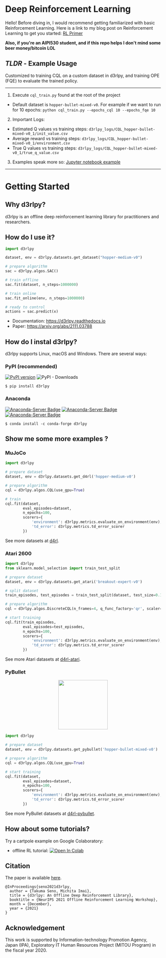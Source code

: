 # Deep Reinforcement Learning 

Hello! Before diving in, I would recommend getting familiarized with basic Reinforcement Learning. 
Here is a link to my blog post on Reinforcement Learning to get you started: 
[RL Primer](https://shyamalanadkat.medium.com/reinforcement-learning-a-primer-29116d487e42)

**Also, if you're an AIPI530 student, and if this repo helps I don't mind some beer money/bitcoin LOL** 

## _TLDR_ - Example Usage 

Customized to training CQL on a custom dataset in d3rlpy, and training OPE (FQE) to 
evaluate the trained policy. 

---

1. Execute `cql_train.py` found at the root of the project
 - Default dataset is `hopper-bullet-mixed-v0`. For example if we want to run for 10 epochs: `python cql_train.py --epochs_cql 10 --epochs_fqe 10`
2. Important Logs:
 - Estimated Q values vs training steps: `d3rlpy_logs/CQL_hopper-bullet-mixed-v0_1/init_value.csv`
 - Average reward vs training steps: `d3rlpy_logs/CQL_hopper-bullet-mixed-v0_1/environment.csv`
 - True Q values vs training steps: `d3rlpy_logs/CQL_hopper-bullet-mixed-v0_1/true_q_value.csv`
3. Examples speak more so:  [Jupyter notebook example](https://colab.research.google.com/drive/1S5RDTwaqVjA4wAJISxApra_G0ewSuS0R?usp=sharing) 

---
# Getting Started 

## Why d3rlpy?
d3rlpy is an offline deep reinforcement learning library for practitioners and researchers.

## How do I use it? 
```py
import d3rlpy

dataset, env = d3rlpy.datasets.get_dataset("hopper-medium-v0")

# prepare algorithm
sac = d3rlpy.algos.SAC()

# train offline
sac.fit(dataset, n_steps=1000000)

# train online
sac.fit_online(env, n_steps=1000000)

# ready to control
actions = sac.predict(x)
```

- Documentation: https://d3rlpy.readthedocs.io
- Paper: https://arxiv.org/abs/2111.03788

## How do I instal d3rlpy? 

d3rlpy supports Linux, macOS and Windows. There are several ways: 

### PyPI (recommended)
[![PyPI version](https://badge.fury.io/py/d3rlpy.svg)](https://badge.fury.io/py/d3rlpy)
![PyPI - Downloads](https://img.shields.io/pypi/dm/d3rlpy)
```
$ pip install d3rlpy
```
### Anaconda
[![Anaconda-Server Badge](https://anaconda.org/conda-forge/d3rlpy/badges/version.svg)](https://anaconda.org/conda-forge/d3rlpy)
[![Anaconda-Server Badge](https://anaconda.org/conda-forge/d3rlpy/badges/platforms.svg)](https://anaconda.org/conda-forge/d3rlpy)
[![Anaconda-Server Badge](https://anaconda.org/conda-forge/d3rlpy/badges/downloads.svg)](https://anaconda.org/conda-forge/d3rlpy)
```
$ conda install -c conda-forge d3rlpy
```

## Show me some more examples ? 

### MuJoCo
```py
import d3rlpy

# prepare dataset
dataset, env = d3rlpy.datasets.get_d4rl('hopper-medium-v0')

# prepare algorithm
cql = d3rlpy.algos.CQL(use_gpu=True)

# train
cql.fit(dataset,
        eval_episodes=dataset,
        n_epochs=100,
        scorers={
            'environment': d3rlpy.metrics.evaluate_on_environment(env),
            'td_error': d3rlpy.metrics.td_error_scorer
        })
```
See more datasets at [d4rl](https://github.com/rail-berkeley/d4rl).

### Atari 2600
```py
import d3rlpy
from sklearn.model_selection import train_test_split

# prepare dataset
dataset, env = d3rlpy.datasets.get_atari('breakout-expert-v0')

# split dataset
train_episodes, test_episodes = train_test_split(dataset, test_size=0.1)

# prepare algorithm
cql = d3rlpy.algos.DiscreteCQL(n_frames=4, q_func_factory='qr', scaler='pixel', use_gpu=True)

# start training
cql.fit(train_episodes,
        eval_episodes=test_episodes,
        n_epochs=100,
        scorers={
            'environment': d3rlpy.metrics.evaluate_on_environment(env),
            'td_error': d3rlpy.metrics.td_error_scorer
        })
```
See more Atari datasets at [d4rl-atari](https://github.com/takuseno/d4rl-atari).

### PyBullet
<p align="center"><img align="center" width="160px" src="assets/hopper.gif"></p>

```py
import d3rlpy

# prepare dataset
dataset, env = d3rlpy.datasets.get_pybullet('hopper-bullet-mixed-v0')

# prepare algorithm
cql = d3rlpy.algos.CQL(use_gpu=True)

# start training
cql.fit(dataset,
        eval_episodes=dataset,
        n_epochs=100,
        scorers={
            'environment': d3rlpy.metrics.evaluate_on_environment(env),
            'td_error': d3rlpy.metrics.td_error_scorer
        })
```

See more PyBullet datasets at [d4rl-pybullet](https://github.com/takuseno/d4rl-pybullet).

## How about some tutorials? 
Try a cartpole example on Google Colaboratory:

- offline RL tutorial: [![Open In Colab](https://colab.research.google.com/assets/colab-badge.svg)](https://colab.research.google.com/github/takuseno/d3rlpy/blob/master/tutorials/cartpole.ipynb)


## Citation
The paper is available [here](https://arxiv.org/abs/2111.03788).
```
@InProceedings{seno2021d3rlpy,
  author = {Takuma Seno, Michita Imai},
  title = {d3rlpy: An Offline Deep Reinforcement Library},
  booktitle = {NeurIPS 2021 Offline Reinforcement Learning Workshop},
  month = {December},
  year = {2021}
}
```
## Acknowledgement
This work is supported by Information-technology Promotion Agency, Japan
(IPA), Exploratory IT Human Resources Project (MITOU Program) in the fiscal
year 2020.
